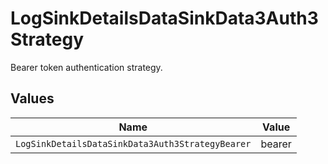 # LogSinkDetailsDataSinkData3Auth3Strategy

Bearer token authentication strategy.


## Values

| Name                                             | Value                                            |
| ------------------------------------------------ | ------------------------------------------------ |
| `LogSinkDetailsDataSinkData3Auth3StrategyBearer` | bearer                                           |